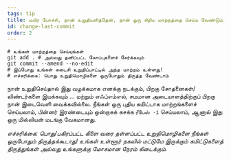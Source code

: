 ```yaml
---
tags: tip
title: மயிர போச்சி, நான் உறுதியளித்தேன், நான் ஒரு சிறிய மாற்றத்தை செய்ய வேண்டும் என்பதை உடனடியாக உணர்ந்தேன்!
id: change-last-commit
order: 2
---
```


```git
# உங்கள் மாற்றத்தை செய்யுங்கள்
git add . # அல்லது தனிப்பட்ட கோப்புகளைச் சேர்க்கவும்
git commit --amend --no-edit
# இப்போது உங்கள் கடைசி உறுதிப்பாட்டில் அந்த மாற்றம் உள்ளது!
# எச்சரிக்கை: பொது உறுதிமொழிகளை ஒருபோதும் திருத்த வேண்டாம்
```

நான் உறுதிசெய்தால் இது வழக்கமாக எனக்கு நடக்கும், பிறகு சோதனைகள்/லிண்டர்களை இயக்கவும் ... மற்றும் எஃப்எம்எல், சமமான அடையாளத்திற்குப் பிறகு நான் இடைவெளி வைக்கவில்லை. நீங்கள் ஒரு புதிய கமிட்டாக மாற்றங்களைச் செய்யலாம், பின்னர் இரண்டையும் ஒன்றாகக் கசக்க `ரீபேஸ் -i` செய்யலாம், ஆனால் இது ஒரு மில்லியன் மடங்கு வேகமானது.

*எச்சரிக்கை: பொது/பகிரப்பட்ட கிளை வரை தள்ளப்பட்ட உறுதிமொழிகளை நீங்கள் ஒருபோதும் திருத்தக்கூடாது! உங்கள் உள்ளூர் நகலில் மட்டுமே இருக்கும் கமிட்டுகளைத் திருத்துங்கள் அல்லது உங்களுக்கு மோசமான நேரம் கிடைக்கும்.*